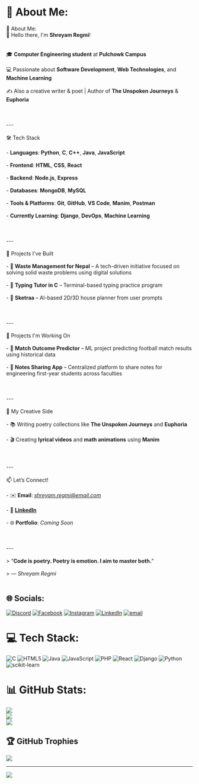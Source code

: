 # 💫 About Me:
💫 About Me:<br>👋 Hello there, I'm **Shreyam Regmi**!<br><br><br>🎓 **Computer Engineering student** at **Pulchowk Campus**  <br><br>💻 Passionate about **Software Development**, **Web Technologies**, and **Machine Learning**  <br><br>✍️ Also a creative writer & poet | Author of **The Unspoken Journeys** & **Euphoria**<br><br><br><br>---<br><br>🛠️ Tech Stack<br><br>- **Languages**: **Python**, **C**, **C++**, **Java**, **JavaScript**  <br><br>- **Frontend**: **HTML**, **CSS**, **React**  <br><br>- **Backend**: **Node.js**, **Express**  <br><br>- **Databases**: **MongoDB**, **MySQL**  <br><br>- **Tools & Platforms**: **Git**, **GitHub**, **VS Code**, **Manim**, **Postman**  <br><br>- **Currently Learning**: **Django**, **DevOps**, **Machine Learning**<br><br><br><br>---<br><br>📌 Projects I've Built<br><br>- 🌱 **Waste Management for Nepal** – A tech-driven initiative focused on solving solid waste problems using digital solutions  <br><br>- 🎯 **Typing Tutor in C** – Terminal-based typing practice program  <br><br>- 📐 **Sketraa** – AI-based 2D/3D house planner from user prompts<br><br><br><br>---<br><br>🚧 Projects I'm Working On<br><br>- 🧠 **Match Outcome Predictor** – ML project predicting football match results using historical data  <br><br>- 📝 **Notes Sharing App** – Centralized platform to share notes for engineering first-year students across faculties<br><br><br><br>---<br><br>📖 My Creative Side<br><br>- 📚 Writing poetry collections like **The Unspoken Journeys** and **Euphoria**  <br><br>- 🎬 Creating **lyrical videos** and **math animations** using **Manim**<br><br><br><br>---<br><br>📫 Let’s Connect!<br><br>- ✉️ **Email**: *shreyam.regmi@email.com*  <br><br>- 🔗 **[LinkedIn](https://www.linkedin.com/in/shreyam-regmi/)**  <br><br>- 🌐 **Portfolio**: *Coming Soon*<br><br><br><br>---<br><br>> “**Code is poetry. Poetry is emotion. I aim to master both.**”  <br><br>> — *Shreyam Regmi*<br><br>


## 🌐 Socials:
[![Discord](https://img.shields.io/badge/Discord-%237289DA.svg?logo=discord&logoColor=white)](https://discord.gg/nortcele347_9) [![Facebook](https://img.shields.io/badge/Facebook-%231877F2.svg?logo=Facebook&logoColor=white)](https://facebook.com/shreyam.regmi.9) [![Instagram](https://img.shields.io/badge/Instagram-%23E4405F.svg?logo=Instagram&logoColor=white)](https://instagram.com/shreyam_regmi) [![LinkedIn](https://img.shields.io/badge/LinkedIn-%230077B5.svg?logo=linkedin&logoColor=white)](https://linkedin.com/in/shreyam-regmi-6724a6252) [![email](https://img.shields.io/badge/Email-D14836?logo=gmail&logoColor=white)](mailto:shreyamregmi5@gmail.com) 

# 💻 Tech Stack:
![C](https://img.shields.io/badge/c-%2300599C.svg?style=for-the-badge&logo=c&logoColor=white) ![HTML5](https://img.shields.io/badge/html5-%23E34F26.svg?style=for-the-badge&logo=html5&logoColor=white) ![Java](https://img.shields.io/badge/java-%23ED8B00.svg?style=for-the-badge&logo=openjdk&logoColor=white) ![JavaScript](https://img.shields.io/badge/javascript-%23323330.svg?style=for-the-badge&logo=javascript&logoColor=%23F7DF1E) ![PHP](https://img.shields.io/badge/php-%23777BB4.svg?style=for-the-badge&logo=php&logoColor=white) ![React](https://img.shields.io/badge/react-%2320232a.svg?style=for-the-badge&logo=react&logoColor=%2361DAFB) ![Django](https://img.shields.io/badge/django-%23092E20.svg?style=for-the-badge&logo=django&logoColor=white) ![Python](https://img.shields.io/badge/python-3670A0?style=for-the-badge&logo=python&logoColor=ffdd54) ![scikit-learn](https://img.shields.io/badge/scikit--learn-%23F7931E.svg?style=for-the-badge&logo=scikit-learn&logoColor=white)
# 📊 GitHub Stats:
![](https://github-readme-stats.vercel.app/api?username=Nortcele7&theme=dark&hide_border=false&include_all_commits=false&count_private=false)<br/>
![](https://nirzak-streak-stats.vercel.app/?user=Nortcele7&theme=dark&hide_border=false)<br/>
![](https://github-readme-stats.vercel.app/api/top-langs/?username=Nortcele7&theme=dark&hide_border=false&include_all_commits=false&count_private=false&layout=compact)

## 🏆 GitHub Trophies
![](https://github-profile-trophy.vercel.app/?username=Nortcele7&theme=radical&no-frame=false&no-bg=true&margin-w=4)

---
[![](https://visitcount.itsvg.in/api?id=Nortcele7&icon=0&color=0)](https://visitcount.itsvg.in)

<!-- Proudly created with GPRM ( https://gprm.itsvg.in ) -->
